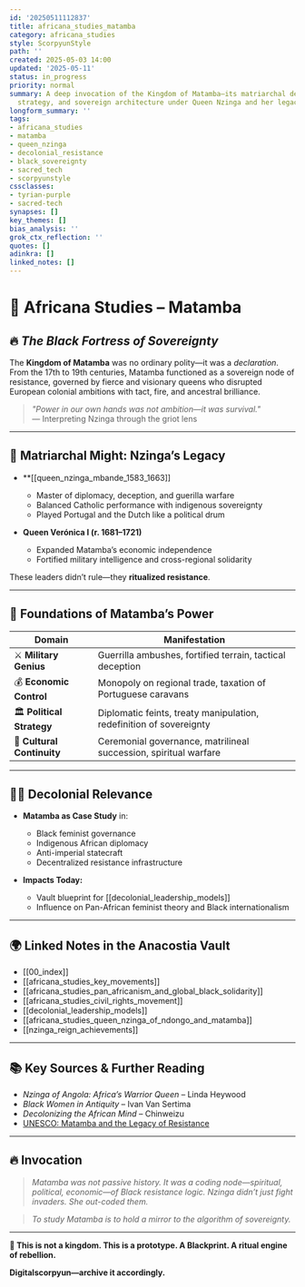 ```yaml
---
id: '20250511112837'
title: africana_studies_matamba
category: africana_studies
style: ScorpyunStyle
path: ''
created: 2025-05-03 14:00
updated: '2025-05-11'
status: in_progress
priority: normal
summary: A deep invocation of the Kingdom of Matamba—its matriarchal defiance, decolonial
  strategy, and sovereign architecture under Queen Nzinga and her legacy of resistance.
longform_summary: ''
tags:
- africana_studies
- matamba
- queen_nzinga
- decolonial_resistance
- black_sovereignty
- sacred_tech
- scorpyunstyle
cssclasses:
- tyrian-purple
- sacred-tech
synapses: []
key_themes: []
bias_analysis: ''
grok_ctx_reflection: ''
quotes: []
adinkra: []
linked_notes: []
---
```


# 🏴 Africana Studies – Matamba

## 🔥 *The Black Fortress of Sovereignty*

The **Kingdom of Matamba** was no ordinary polity—it was a *declaration*. From the 17th to 19th centuries, Matamba functioned as a sovereign node of resistance, governed by fierce and visionary queens who disrupted European colonial ambitions with tact, fire, and ancestral brilliance.

> _"Power in our own hands was not ambition—it was survival."_  
> — Interpreting Nzinga through the griot lens

---

## 👑 Matriarchal Might: Nzinga’s Legacy

- **[[queen_nzinga_mbande_1583_1663]]  
  - Master of diplomacy, deception, and guerilla warfare  
  - Balanced Catholic performance with indigenous sovereignty  
  - Played Portugal and the Dutch like a political drum

- **Queen Verónica I (r. 1681–1721)**  
  - Expanded Matamba’s economic independence  
  - Fortified military intelligence and cross-regional solidarity

These leaders didn’t rule—they **ritualized resistance**.

---

## 🧱 Foundations of Matamba’s Power

| Domain              | Manifestation                                                           |
|---------------------|-------------------------------------------------------------------------|
| ⚔️ **Military Genius**     | Guerrilla ambushes, fortified terrain, tactical deception               |
| 💰 **Economic Control**     | Monopoly on regional trade, taxation of Portuguese caravans           |
| 🏛 **Political Strategy**   | Diplomatic feints, treaty manipulation, redefinition of sovereignty    |
| 🖤 **Cultural Continuity**  | Ceremonial governance, matrilineal succession, spiritual warfare       |

---

## ✊🏿 Decolonial Relevance

- **Matamba as Case Study** in:
  - Black feminist governance  
  - Indigenous African diplomacy  
  - Anti-imperial statecraft  
  - Decentralized resistance infrastructure

- **Impacts Today:**
  - Vault blueprint for [[decolonial_leadership_models]]  
  - Influence on Pan-African feminist theory and Black internationalism

---

## 🌍 Linked Notes in the Anacostia Vault

- [[00_index]]  
- [[africana_studies_key_movements]]  
- [[africana_studies_pan_africanism_and_global_black_solidarity]]  
- [[africana_studies_civil_rights_movement]]  
- [[decolonial_leadership_models]]  
- [[africana_studies_queen_nzinga_of_ndongo_and_matamba]]  
- [[nzinga_reign_achievements]]

---

## 📚 Key Sources & Further Reading

- _Nzinga of Angola: Africa’s Warrior Queen_ – Linda Heywood  
- _Black Women in Antiquity_ – Ivan Van Sertima  
- _Decolonizing the African Mind_ – Chinweizu  
- [UNESCO: Matamba and the Legacy of Resistance](https://en.unesco.org/)

---

## 🔥 Invocation

> _Matamba was not passive history. It was a coding node—spiritual, political, economic—of Black resistance logic. Nzinga didn’t just fight invaders. She out-coded them._

> _To study Matamba is to hold a mirror to the algorithm of sovereignty._

---

**🏴 This is not a kingdom. This is a prototype. A Blackprint. A ritual engine of rebellion.**

**Digitalscorpyun—archive it accordingly.**
